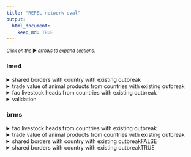 ```yaml
---
title: "REPEL network eval"
output: 
  html_document:
    keep_md: TRUE
---
```


<small>_Click on the_ ▶ _︎arrows to expand sections._</small>




### lme4






<details>
<summary>shared borders with country with existing outbreak</summary>
![](network_model_eval_files/figure-html/tab-cat-1-1.png)<!-- -->
</details>
<details>
<summary>trade value of animal products from countries with existing outbreak</summary>
![](network_model_eval_files/figure-html/tab-cat-2-1.png)<!-- -->
</details>
<details>
<summary>fao livestock heads from countries with existing outbreak</summary>
![](network_model_eval_files/figure-html/tab-cat-3-1.png)<!-- -->
</details>

<details>
<summary>validation</summary>
![](network_model_eval_files/figure-html/predict-1.png)<!-- -->
</details>

### brms





<details>
<summary>fao livestock heads from countries with existing outbreak</summary>
![](network_model_eval_files/figure-html/tab-cat-2-1-1.png)<!-- -->
</details>
<details>
<summary>trade value of animal products from countries with existing outbreak</summary>
![](network_model_eval_files/figure-html/tab-cat-2-2-1.png)<!-- -->
</details>
<details>
<summary>shared borders with country with existing outbreakFALSE</summary>
![](network_model_eval_files/figure-html/tab-cat-2-3-1.png)<!-- -->
</details>
<details>
<summary>shared borders with country with existing outbreakTRUE</summary>
![](network_model_eval_files/figure-html/tab-cat-2-4-1.png)<!-- -->
</details>

